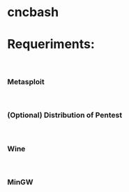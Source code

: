 # cncbash

<h1>Requeriments:</h1>
</br>
<h3>Metasploit</h3>
</br>
<h3>(Optional) Distribution of Pentest</h3>
</br>
<h3>Wine</h3>
</br>
<h3>MinGW</h3>
